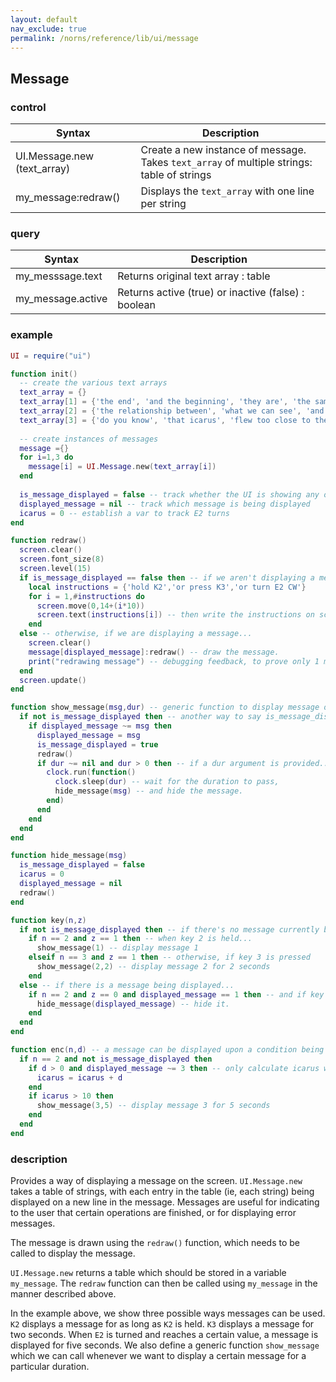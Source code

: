 ```yaml
---
layout: default
nav_exclude: true
permalink: /norns/reference/lib/ui/message
---
```


## Message

### control

| Syntax                      | Description                                                                                 |
| --------------------------- | ------------------------------------------------------------------------------------------- |
| UI.Message.new (text_array) | Create a new instance of message. Takes  `text_array` of multiple strings: table of strings |
| my_message:redraw()         | Displays the `text_array` with one line per string                                          |

### query

| Syntax            | Description                                         |
| ----------------- | --------------------------------------------------- |
| my_messsage.text  | Returns original text array : table                 |
| my_message.active | Returns active (true) or inactive (false) : boolean |

### example

```lua
UI = require("ui")

function init()
  -- create the various text arrays
  text_array = {}
  text_array[1] = {'the end', 'and the beginning', 'they are', 'the same'}
  text_array[2] = {'the relationship between', 'what we can see', 'and what we know'}
  text_array[3] = {'do you know', 'that icarus', 'flew too close to the sun?'}
  
  -- create instances of messages
  message ={}
  for i=1,3 do
    message[i] = UI.Message.new(text_array[i])
  end
  
  is_message_displayed = false -- track whether the UI is showing any of the messages
  displayed_message = nil -- track which message is being displayed
  icarus = 0 -- establish a var to track E2 turns
end

function redraw()
  screen.clear()
  screen.font_size(8)
  screen.level(15)
  if is_message_displayed == false then -- if we aren't displaying a message...
    local instructions = {'hold K2','or press K3','or turn E2 CW'}
    for i = 1,#instructions do
      screen.move(0,14+(i*10))
      screen.text(instructions[i]) -- then write the instructions on screen.
    end
  else -- otherwise, if we are displaying a message...
    screen.clear()
    message[displayed_message]:redraw() -- draw the message.
    print("redrawing message") -- debugging feedback, to prove only 1 message is drawing at a time.
  end
  screen.update()
end

function show_message(msg,dur) -- generic function to display message of number 'msg' and for duration (in seconds) 'dur'
  if not is_message_displayed then -- another way to say is_message_displayed == false
    if displayed_message ~= msg then
      displayed_message = msg
      is_message_displayed = true
      redraw()
      if dur ~= nil and dur > 0 then -- if a dur argument is provided...
        clock.run(function()
          clock.sleep(dur) -- wait for the duration to pass,
          hide_message(msg) -- and hide the message.
        end)
      end
    end
  end
end

function hide_message(msg)
  is_message_displayed = false
  icarus = 0
  displayed_message = nil
  redraw()
end

function key(n,z)
  if not is_message_displayed then -- if there's no message currently being displayed, then...
    if n == 2 and z == 1 then -- when key 2 is held...
      show_message(1) -- display message 1
    elseif n == 3 and z == 1 then -- otherwise, if key 3 is pressed
      show_message(2,2) -- display message 2 for 2 seconds
    end
  else -- if there is a message being displayed...
    if n == 2 and z == 0 and displayed_message == 1 then -- and if key 2 is released, and message 1 is being displayed, then...
      hide_message(displayed_message) -- hide it.
    end
  end
end

function enc(n,d) -- a message can be displayed upon a condition being met
  if n == 2 and not is_message_displayed then
    if d > 0 and displayed_message ~= 3 then -- only calculate icarus when message 3 is not yet active
      icarus = icarus + d
    end
    if icarus > 10 then
      show_message(3,5) -- display message 3 for 5 seconds
    end
  end
end
```

### description

Provides a way of displaying a message on the screen. `UI.Message.new` takes a table of strings, with each entry in the table (ie, each string) being displayed on a new line in the message. Messages are useful for indicating to the user that certain operations are finished, or for displaying error messages.

The message is drawn using the `redraw()` function, which needs to be called to display the message.

`UI.Message.new` returns a table which should be stored in a variable `my_message`. The `redraw` function can then be called using `my_message` in the manner described above.

In the example above, we show three possible ways messages can be used. `K2` displays a message for as long as `K2` is held. `K3` displays a message for two seconds. When `E2` is turned and reaches a certain value, a message is displayed for five seconds. We also define a generic function `show_message` which we can call whenever we want to display a certain message for a particular duration.


